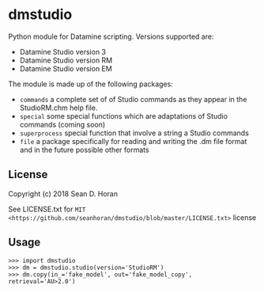 dmstudio
========

Python module for Datamine scripting. Versions supported are:

* Datamine Studio version 3
* Datamine Studio version RM
* Datamine Studio version EM

The module is made up of the following packages:

* ``commands`` a complete set of of Studio commands as they appear in the StudioRM.chm help file.
* ``special`` some special functions which are adaptations of Studio commands (coming soon)
* ``superprocess`` special function that involve a string a Studio commands
* ``file`` a package specifically for reading and writing the .dm file format and in the future possible other formats

License
-------

Copyright (c) 2018 Sean D. Horan

See LICENSE.txt for `MIT <https://github.com/seanhoran/dmstudio/blob/master/LICENSE.txt>` license


Usage
-----

    >>> import dmstudio
    >>> dm = dmstudio.studio(version='StudioRM')
    >>> dm.copy(in_='fake_model', out='fake_model_copy', retrieval='AU>2.0')